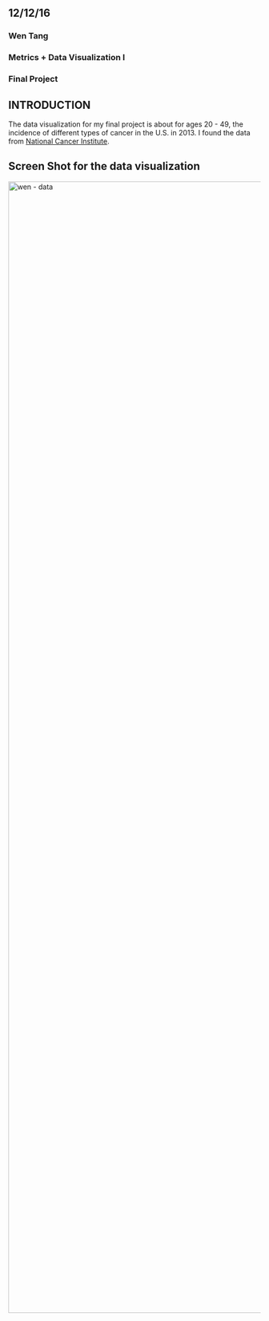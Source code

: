 ## 12/12/16
### Wen Tang
### Metrics + Data Visualization I
### Final Project

## INTRODUCTION

The data visualization for my final project is about for ages 20 - 49, the incidence of different types of cancer in the U.S. in 2013. I found the data from [National Cancer Institute](https://seer.cancer.gov/faststats/selections.php#Output). 


## Screen Shot for the data visualization 

<img width="2260" alt="wen - data" src="https://cloud.githubusercontent.com/assets/22040036/21127485/3212b2d0-c0c1-11e6-80a8-e0a1c6c81d6f.png">
